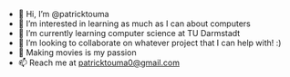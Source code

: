 - 👋 Hi, I’m @patricktouma
- 👀 I’m interested in learning as much as I can about computers
- 🌱 I’m currently learning computer science at TU Darmstadt
- 💞️ I’m looking to collaborate on whatever project that I can help with! :)
- 🎥 Making movies is my passion
- 📫 Reach me at patricktouma0@gmail.com

<!---
patricktouma/patricktouma is a ✨ special ✨ repository because its `README.md` (this file) appears on your GitHub profile.
You can click the Preview link to take a look at your changes.
--->
